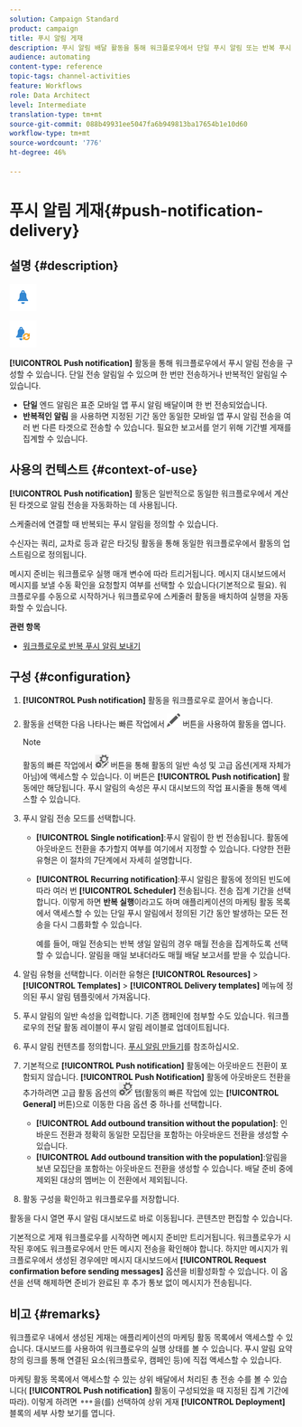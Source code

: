 ```yaml
---
solution: Campaign Standard
product: campaign
title: 푸시 알림 게재
description: 푸시 알림 배달 활동을 통해 워크플로우에서 단일 푸시 알림 또는 반복 푸시 알림을 전송하도록 구성할 수 있습니다.
audience: automating
content-type: reference
topic-tags: channel-activities
feature: Workflows
role: Data Architect
level: Intermediate
translation-type: tm+mt
source-git-commit: 088b49931ee5047fa6b949813ba17654b1e10d60
workflow-type: tm+mt
source-wordcount: '776'
ht-degree: 46%

---
```



# 푸시 알림 게재{#push-notification-delivery}

## 설명 {#description}

![](assets/push.png)

![](assets/recurrentpush.png)

**[!UICONTROL Push notification]** 활동을 통해 워크플로우에서 푸시 알림 전송을 구성할 수 있습니다. 단일 전송 알림일 수 있으며 한 번만 전송하거나 반복적인 알림일 수 있습니다.

* **단일** 엔드 알림은 표준 모바일 앱 푸시 알림 배달이며 한 번 전송되었습니다.
* **반복적인 알림** 을 사용하면 지정된 기간 동안 동일한 모바일 앱 푸시 알림 전송을 여러 번 다른 타겟으로 전송할 수 있습니다. 필요한 보고서를 얻기 위해 기간별 게재를 집계할 수 있습니다.

## 사용의 컨텍스트 {#context-of-use}

**[!UICONTROL Push notification]** 활동은 일반적으로 동일한 워크플로우에서 계산된 타겟으로 알림 전송을 자동화하는 데 사용됩니다.

스케줄러에 연결할 때 반복되는 푸시 알림을 정의할 수 있습니다.

수신자는 쿼리, 교차로 등과 같은 타깃팅 활동을 통해 동일한 워크플로우에서 활동의 업스트림으로 정의됩니다.

메시지 준비는 워크플로우 실행 매개 변수에 따라 트리거됩니다. 메시지 대시보드에서 메시지를 보낼 수동 확인을 요청할지 여부를 선택할 수 있습니다(기본적으로 필요). 워크플로우를 수동으로 시작하거나 워크플로우에 스케줄러 활동을 배치하여 실행을 자동화할 수 있습니다.

**관련 항목**

* [워크플로우로 반복 푸시 알림 보내기](../../automating/using/recurring-push-notifications.md)

## 구성 {#configuration}

1. **[!UICONTROL Push notification]** 활동을 워크플로우로 끌어서 놓습니다.
1. 활동을 선택한 다음 나타나는 빠른 작업에서 ![](assets/edit_darkgrey-24px.png) 버튼을 사용하여 활동을 엽니다.

   >[!NOTE]
   >
   >활동의 빠른 작업에서 ![](assets/dlv_activity_params-24px.png) 버튼을 통해 활동의 일반 속성 및 고급 옵션(게재 자체가 아님)에 액세스할 수 있습니다. 이 버튼은 **[!UICONTROL Push notification]** 활동에만 해당됩니다. 푸시 알림의 속성은 푸시 대시보드의 작업 표시줄을 통해 액세스할 수 있습니다.

1. 푸시 알림 전송 모드를 선택합니다.

   * **[!UICONTROL Single notification]**:푸시 알림이 한 번 전송됩니다. 활동에 아웃바운드 전환을 추가할지 여부를 여기에서 지정할 수 있습니다. 다양한 전환 유형은 이 절차의 7단계에서 자세히 설명합니다.
   * **[!UICONTROL Recurring notification]**:푸시 알림은 활동에 정의된 빈도에 따라 여러 번  **[!UICONTROL Scheduler]** 전송됩니다. 전송 집계 기간을 선택합니다. 이렇게 하면 **반복 실행**&#x200B;이라고도 하며 애플리케이션의 마케팅 활동 목록에서 액세스할 수 있는 단일 푸시 알림에서 정의된 기간 동안 발생하는 모든 전송을 다시 그룹화할 수 있습니다.

      예를 들어, 매일 전송되는 반복 생일 알림의 경우 매월 전송을 집계하도록 선택할 수 있습니다. 알림을 매일 보내더라도 매월 배달 보고서를 받을 수 있습니다.

1. 알림 유형을 선택합니다. 이러한 유형은 **[!UICONTROL Resources]** > **[!UICONTROL Templates]** > **[!UICONTROL Delivery templates]** 메뉴에 정의된 푸시 알림 템플릿에서 가져옵니다.
1. 푸시 알림의 일반 속성을 입력합니다. 기존 캠페인에 첨부할 수도 있습니다. 워크플로우의 전달 활동 레이블이 푸시 알림 레이블로 업데이트됩니다.
1. 푸시 알림 컨텐츠를 정의합니다. [푸시 알림 만들기](../../channels/using/preparing-and-sending-a-push-notification.md)를 참조하십시오.
1. 기본적으로 **[!UICONTROL Push notification]** 활동에는 아웃바운드 전환이 포함되지 않습니다. **[!UICONTROL Push Notification]** 활동에 아웃바운드 전환을 추가하려면 고급 활동 옵션의 ![](assets/dlv_activity_params-24px.png) 탭(활동의 빠른 작업에 있는 **[!UICONTROL General]** 버튼)으로 이동한 다음 옵션 중 하나를 선택합니다.

   * **[!UICONTROL Add outbound transition without the population]**: 인바운드 전환과 정확히 동일한 모집단을 포함하는 아웃바운드 전환을 생성할 수 있습니다.
   * **[!UICONTROL Add outbound transition with the population]**:알림을 보낸 모집단을 포함하는 아웃바운드 전환을 생성할 수 있습니다. 배달 준비 중에 제외된 대상의 멤버는 이 전환에서 제외됩니다.

1. 활동 구성을 확인하고 워크플로우를 저장합니다.

활동을 다시 열면 푸시 알림 대시보드로 바로 이동됩니다. 콘텐츠만 편집할 수 있습니다.

기본적으로 게재 워크플로우를 시작하면 메시지 준비만 트리거됩니다. 워크플로우가 시작된 후에도 워크플로우에서 만든 메시지 전송을 확인해야 합니다. 하지만 메시지가 워크플로우에서 생성된 경우에만 메시지 대시보드에서 **[!UICONTROL Request confirmation before sending messages]** 옵션을 비활성화할 수 있습니다. 이 옵션을 선택 해제하면 준비가 완료된 후 추가 통보 없이 메시지가 전송됩니다.

## 비고 {#remarks}

워크플로우 내에서 생성된 게재는 애플리케이션의 마케팅 활동 목록에서 액세스할 수 있습니다. 대시보드를 사용하여 워크플로우의 실행 상태를 볼 수 있습니다. 푸시 알림 요약 창의 링크를 통해 연결된 요소(워크플로우, 캠페인 등)에 직접 액세스할 수 있습니다.

마케팅 활동 목록에서 액세스할 수 있는 상위 배달에서 처리된 총 전송 수를 볼 수 있습니다( **[!UICONTROL Push notification]** 활동이 구성되었을 때 지정된 집계 기간에 따라). 이렇게 하려면 ![](assets/wkf_dlv_detail_button.png)을(를) 선택하여 상위 게재 **[!UICONTROL Deployment]** 블록의 세부 사항 보기를 엽니다.
